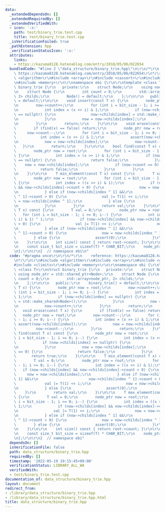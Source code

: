 ```yaml
---
data:
  _extendedDependsOn: []
  _extendedRequiredBy: []
  _extendedVerifiedWith:
  - icon: ':x:'
    path: test/binary_trie.test.cpp
    title: test/binary_trie.test.cpp
  _isVerificationFailed: true
  _pathExtension: hpp
  _verificationStatusIcon: ':x:'
  attributes:
    links:
    - https://kazuma8128.hatenablog.com/entry/2018/05/06/022654
  bundledCode: "#line 2 \"data_structure/binary_trie.hpp\"\n\r\n/*\r\n    reference:\
    \ https://kazuma8128.hatenablog.com/entry/2018/05/06/022654\r\n*/\r\n\r\n#include\
    \ <algorithm>\r\n#include <array>\r\n#include <cassert>\r\n#include <climits>\r\
    \n#include <memory>\r\n\r\nnamespace ebi {\r\n\r\ntemplate <class T>\r\nstruct\
    \ binary_trie {\r\n   private:\r\n    struct Node;\r\n    using node_ptr = std::shared_ptr<Node>;\r\
    \n    struct Node {\r\n        int count = 0;\r\n        std::array<node_ptr,\
    \ 2> childs;\r\n        Node() = default;\r\n    };\r\n\r\n   public:\r\n    binary_trie()\
    \ = default;\r\n\r\n    void insert(const T x) {\r\n        node_ptr now = root;\r\
    \n        now->count++;\r\n        for (int i = bit_size - 1; i >= 0; i--) {\r\
    \n            int index = (x >> i) & 1;\r\n            if (now->childs[index]\
    \ == nullptr) {\r\n                now->childs[index] = std::make_shared<Node>();\r\
    \n            }\r\n            now = now->childs[index];\r\n            now->count++;\r\
    \n        }\r\n        return;\r\n    }\r\n\r\n    void erase(const T x) {\r\n\
    \        if (find(x) == false) return;\r\n        node_ptr now = root;\r\n   \
    \     now->count--;\r\n        for (int i = bit_size - 1; i >= 0; i--) {\r\n \
    \           int index = (x >> i) & 1;\r\n            assert(now->childs[index]);\r\
    \n            now = now->childs[index];\r\n            now->count--;\r\n     \
    \   }\r\n        return;\r\n    }\r\n\r\n    bool find(const T x) const {\r\n\
    \        node_ptr now = root;\r\n        for (int i = bit_size - 1; i >= 0; i--)\
    \ {\r\n            int index = (x >> i) & 1;\r\n            if (now->childs[index]\
    \ == nullptr) {\r\n                return false;\r\n            }\r\n        \
    \    now = now->childs[index];\r\n            if (now->count == 0) {\r\n     \
    \           return false;\r\n            }\r\n        }\r\n        return true;\r\
    \n    }\r\n\r\n    T min_element(const T x) const {\r\n        T val = 0;\r\n\
    \        node_ptr now = root;\r\n        for (int i = bit_size - 1; i >= 0; i--)\
    \ {\r\n            int index = ((x >> i) & 1);\r\n            if (now->childs[index]\
    \ && now->childs[index]->count > 0) {\r\n                now = now->childs[index];\r\
    \n            } else if (now->childs[index ^ 1] &&\r\n                       now->childs[index\
    \ ^ 1]->count > 0) {\r\n                val |= T(1) << i;\r\n                now\
    \ = now->childs[index ^ 1];\r\n            } else {\r\n                assert(0);\r\
    \n            }\r\n        }\r\n        return val;\r\n    }\r\n\r\n    T max_element(const\
    \ T x) const {\r\n        T val = 0;\r\n        node_ptr now = root;\r\n     \
    \   for (int i = bit_size - 1; i >= 0; i--) {\r\n            int index = ((x >>\
    \ i) & 1) ^ 1;\r\n            if (now->childs[index] && now->childs[index]->count\
    \ > 0) {\r\n                val |= T(1) << i;\r\n                now = now->childs[index];\r\
    \n            } else if (now->childs[index ^ 1] &&\r\n                       now->childs[index\
    \ ^ 1]->count > 0) {\r\n                now = now->childs[index ^ 1];\r\n    \
    \        } else {\r\n                assert(0);\r\n            }\r\n        }\r\
    \n    }\r\n\r\n    int size() const { return root->count; }\r\n\r\n   private:\r\
    \n    const size_t bit_size = sizeof(T) * CHAR_BIT;\r\n    node_ptr root = std::make_shared<Node>();\r\
    \n};\r\n\r\n}  // namespace ebi\n"
  code: "#pragma once\r\n\r\n/*\r\n    reference: https://kazuma8128.hatenablog.com/entry/2018/05/06/022654\r\
    \n*/\r\n\r\n#include <algorithm>\r\n#include <array>\r\n#include <cassert>\r\n\
    #include <climits>\r\n#include <memory>\r\n\r\nnamespace ebi {\r\n\r\ntemplate\
    \ <class T>\r\nstruct binary_trie {\r\n   private:\r\n    struct Node;\r\n   \
    \ using node_ptr = std::shared_ptr<Node>;\r\n    struct Node {\r\n        int\
    \ count = 0;\r\n        std::array<node_ptr, 2> childs;\r\n        Node() = default;\r\
    \n    };\r\n\r\n   public:\r\n    binary_trie() = default;\r\n\r\n    void insert(const\
    \ T x) {\r\n        node_ptr now = root;\r\n        now->count++;\r\n        for\
    \ (int i = bit_size - 1; i >= 0; i--) {\r\n            int index = (x >> i) &\
    \ 1;\r\n            if (now->childs[index] == nullptr) {\r\n                now->childs[index]\
    \ = std::make_shared<Node>();\r\n            }\r\n            now = now->childs[index];\r\
    \n            now->count++;\r\n        }\r\n        return;\r\n    }\r\n\r\n \
    \   void erase(const T x) {\r\n        if (find(x) == false) return;\r\n     \
    \   node_ptr now = root;\r\n        now->count--;\r\n        for (int i = bit_size\
    \ - 1; i >= 0; i--) {\r\n            int index = (x >> i) & 1;\r\n           \
    \ assert(now->childs[index]);\r\n            now = now->childs[index];\r\n   \
    \         now->count--;\r\n        }\r\n        return;\r\n    }\r\n\r\n    bool\
    \ find(const T x) const {\r\n        node_ptr now = root;\r\n        for (int\
    \ i = bit_size - 1; i >= 0; i--) {\r\n            int index = (x >> i) & 1;\r\n\
    \            if (now->childs[index] == nullptr) {\r\n                return false;\r\
    \n            }\r\n            now = now->childs[index];\r\n            if (now->count\
    \ == 0) {\r\n                return false;\r\n            }\r\n        }\r\n \
    \       return true;\r\n    }\r\n\r\n    T min_element(const T x) const {\r\n\
    \        T val = 0;\r\n        node_ptr now = root;\r\n        for (int i = bit_size\
    \ - 1; i >= 0; i--) {\r\n            int index = ((x >> i) & 1);\r\n         \
    \   if (now->childs[index] && now->childs[index]->count > 0) {\r\n           \
    \     now = now->childs[index];\r\n            } else if (now->childs[index ^\
    \ 1] &&\r\n                       now->childs[index ^ 1]->count > 0) {\r\n   \
    \             val |= T(1) << i;\r\n                now = now->childs[index ^ 1];\r\
    \n            } else {\r\n                assert(0);\r\n            }\r\n    \
    \    }\r\n        return val;\r\n    }\r\n\r\n    T max_element(const T x) const\
    \ {\r\n        T val = 0;\r\n        node_ptr now = root;\r\n        for (int\
    \ i = bit_size - 1; i >= 0; i--) {\r\n            int index = ((x >> i) & 1) ^\
    \ 1;\r\n            if (now->childs[index] && now->childs[index]->count > 0) {\r\
    \n                val |= T(1) << i;\r\n                now = now->childs[index];\r\
    \n            } else if (now->childs[index ^ 1] &&\r\n                       now->childs[index\
    \ ^ 1]->count > 0) {\r\n                now = now->childs[index ^ 1];\r\n    \
    \        } else {\r\n                assert(0);\r\n            }\r\n        }\r\
    \n    }\r\n\r\n    int size() const { return root->count; }\r\n\r\n   private:\r\
    \n    const size_t bit_size = sizeof(T) * CHAR_BIT;\r\n    node_ptr root = std::make_shared<Node>();\r\
    \n};\r\n\r\n}  // namespace ebi"
  dependsOn: []
  isVerificationFile: false
  path: data_structure/binary_trie.hpp
  requiredBy: []
  timestamp: '2022-05-19 19:15:45+09:00'
  verificationStatus: LIBRARY_ALL_WA
  verifiedWith:
  - test/binary_trie.test.cpp
documentation_of: data_structure/binary_trie.hpp
layout: document
redirect_from:
- /library/data_structure/binary_trie.hpp
- /library/data_structure/binary_trie.hpp.html
title: data_structure/binary_trie.hpp
---
```

